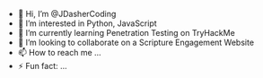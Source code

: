 - 👋 Hi, I’m @JDasherCoding
- 👀 I’m interested in Python, JavaScript
- 🌱 I’m currently learning Penetration Testing on TryHackMe
- 💞️ I’m looking to collaborate on a Scripture Engagement Website
- 📫 How to reach me ...
- ⚡ Fun fact: ...

<!---
JDasherCoding/JDasherCoding is a ✨ special ✨ repository because its `README.md` (this file) appears on your GitHub profile.
You can click the Preview link to take a look at your changes.
--->
